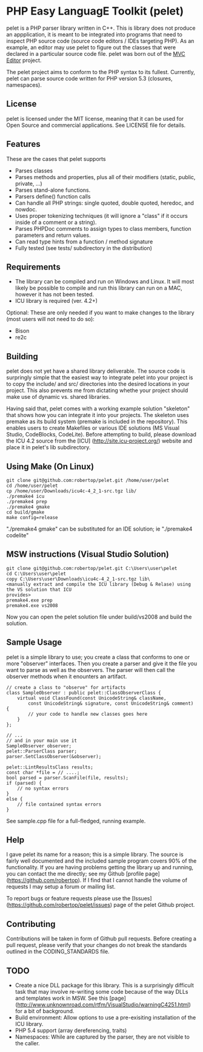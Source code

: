 PHP Easy LanguagE Toolkit (pelet)
=================================

pelet is a PHP parser library written in C++.  This is library does not produce an
appplication,  it is meant to be integrated into programs that need to inspect PHP
source code (source code editors / IDEs targeting PHP). As an example, an editor may
use pelet to figure out the classes that were declared in a particular source code
file. pelet was born out of the [MVC Editor](http://code.google.com/p/mvc-editor) 
project.

The pelet project aims to conform to the PHP syntax to its fullest.  Currently, pelet
can parse source code written for PHP version 5.3 (closures, namespaces).

License
-------
pelet is licensed under the MIT license, meaning that it can be used for Open Source
and commercial applications. See LICENSE file for details.

Features
--------
These are the cases that pelet supports

- Parses classes
- Parses methods and properties, plus all of their modifiers (static, public, private, ...)
- Parses stand-alone functions.  
- Parsers define() function calls
- Can handle all PHP strings: single quoted, double quoted, heredoc, and nowdoc.
- Uses proper tokenizing techniques (it will ignore a "class" if it occurs inside of a comment or a string).
- Parses PHPDoc comments to assign types to class members, function parameters and return values.
- Can read type hints from a function / method signature
- Fully tested (see tests/ subdirectory in the distribution)

Requirements
-------------
- The library can be compiled and run on Windows and Linux. It will most likely be 
possible to compile and run this library can run on a MAC, however it has not been 
tested.
- ICU library is required (ver. 4.2+)

Optional: These are only needed if you want to make changes to the library (most
users will not need to do so):

- Bison
- re2c 

Building 
---------
pelet does not yet have a shared library deliverable.  The source code is surpringly simple that the
easiest way to integrate pelet into your project is to copy the include/ and src/ directories into
the desired locations in your project. This also prevents me from dictating whethe your project should
make use of dynamic vs. shared libraries.

Having said that, pelet comes with a working example solution "skeleton" that shows how
you can integrate it into your projects.  The skeleton uses premake as its build system (premake is 
included in the repository). This enables users to create Makefiles or various IDE solutions (MS 
Visual Studio, CodeBlocks, CodeLite). Before attempting to build, please download the ICU 4.2 
source from the [ICU] (http://site.icu-project.org/) website and place it in pelet's lib subdirectory.

Using Make (On  Linux)
------------------------

	git clone git@github.com:robertop/pelet.git /home/user/pelet
	cd /home/user/pelet
	cp /home/user/Downloads/icu4c-4_2_1-src.tgz lib/
	./premake4 icu
	./premake4 prep
	./premake4 gmake
	cd build/gmake
	make config=release

"./premake4 gmake" can be substituted for an IDE solution; ie "./premake4 codelite"

MSW instructions (Visual Studio Solution)
------------------------------------------
	git clone git@github.com:robertop/pelet.git C:\Users\user\pelet
	cd C:\Users\user\pelet
	copy C:\Users\user\Downloads\icu4c-4_2_1-src.tgz lib\
	<manually extract and compile the ICU library (Debug & Relase) using the VS solution that ICU 
	provides>
	premake4.exe prep
	premake4.exe vs2008

Now you can open the pelet solution file under build/vs2008 and build the solution.

Sample Usage
-------------
pelet is a simple library to use; you create a class that conforms to one or more
"observer" interfaces. Then you create a parser and give it the file you want to 
parse as well as the observers.  The parser will then call the observer methods
when it enounters an artifact.

	// create a class to "observe" for artifacts
	class SampleObserver : public pelet::ClassObserverClass {
		virtual void ClassFound(const UnicodeString& className, 
			const UnicodeString& signature, const UnicodeString& comment) {
			// your code to handle new classes goes here
		}
	};
	
	// ...
	// and in your main use it
	SampleObserver observer;
	pelet::ParserClass parser;
	parser.SetClassObserver(&observer);
	
	pelet::LintResultsClass results;
	const char *file = // ....;
	bool parsed = parser.ScanFile(file, results);
	if (parsed) {
		// no syntax errors
	}
	else {
		// file contained syntax errors
	}


See sample.cpp file for a full-fledged, running example.

Help
-----
I gave pelet its name for a reason; this is a simple library.  The source is fairly well documented and 
the included sample program covers 90% of the functionality. If you are having problems getting the library
up and running, you can contact the me directly; see my Github [profile page] (https://github.com/robertop). 
If I find that I cannot handle the volume of requests I may setup a forum or mailing list.

To report bugs or feature requests please use the [Issues] (https://github.com/robertop/pelet/issues)
page of the pelet Github project. 

Contributing
-------------
Contributions will be taken in form of Github pull requests. Before creating a pull request, please 
verify that your changes do not break the standards outlined in the CODING_STANDARDS file.

TODO
-----
- Create a nice DLL package for this library. This is a surprisingly difficult task that may 
  involve re-writing some code because of the way DLLs and <STL> templates work in MSW. See this
  [page] (http://www.unknownroad.com/rtfm/VisualStudio/warningC4251.html) for a bit
  of background.
- Build environment: Allow options to use a pre-exisiting installation of the ICU library.
- PHP 5.4 support (array dereferencing, traits)
- Namespaces: While are captured by the parser, they are not visible to the caller.
